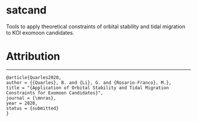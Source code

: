 # satcand
Tools to apply theoretical constraints of orbital stability and tidal migration to KOI exomoon candidates.  








# Attribution
---------------
```
@article{Quarles2020,
author = {{Quarles}, B. and {Li}, G. and {Rosario-Franco}, M.},
title = "{Application of Orbital Stability and Tidal Migration Constraints for Exomoon Candidates}",
journal = {\mnras},
year = 2020,
status = {submitted}
}
```
